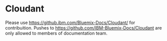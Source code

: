 # Cloudant

Please use https://github.ibm.com/Bluemix-Docs/Cloudant/ for contribuition.
Pushes to https://github.com/IBM-Bluemix-Docs/Cloudant are only allowed
to members of documentation team.
